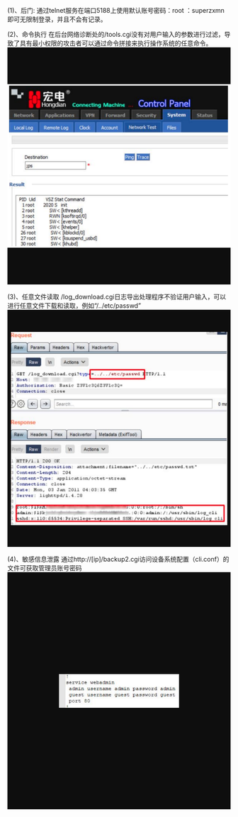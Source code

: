 (1)、后门:
通过telnet服务在端口5188上使用默认账号密码：root ：superzxmn即可无限制登录，并且不会有记录。

(2)、命令执行
在后台网络诊断处的/tools.cgi没有对用户输入的参数进行过滤，导致了具有最小权限的攻击者可以通过命令拼接来执行操作系统的任意命令。
![](resource/宏电H8922/1.png)

(3)、任意文件读取
/log_download.cgi日志导出处理程序不验证用户输入，可以进行任意文件下载和读取，例如“/../etc/passwd”
![](resource/宏电H8922/2.png)

(4)、敏感信息泄露
通过http://[ip]/backup2.cgi访问设备系统配置（cli.conf）的文件可获取管理员账号密码
![](resource/宏电H8922/3.png)